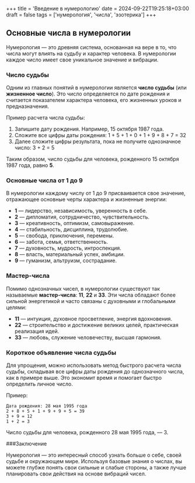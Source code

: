 +++
title = 'Введение в нумерологию'
date = 2024-09-22T19:25:18+03:00
draft = false
tags = ['нумерология', 'числа', 'эзотерика']
+++

## Основные числа в нумерологии

Нумерология — это древняя система, основанная на вере в то, что числа могут влиять на судьбу и характер человека. В нумерологии каждое число имеет свое уникальное значение и вибрации.

### Число судьбы

Одним из главных понятий в нумерологии является **число судьбы** (или **жизненное число**). Это число определяется по дате рождения и считается показателем характера человека, его жизненных уроков и предназначения.

Пример расчета числа судьбы:

1. Запишите дату рождения. Например, 15 октября 1987 года.
2. Сложите все цифры даты рождения:
1 + 5 + 1 + 0 + 1 + 9 + 8 + 7 = 32
3. Далее сложите цифры результата, пока не получите однозначное число:
3 + 2 = 5

Таким образом, число судьбы для человека, рожденного 15 октября 1987 года, равно **5**.

### Основные числа от 1 до 9

В нумерологии каждому числу от 1 до 9 присваивается свое значение, отражающее основные черты характера и жизненные энергии:

- **1** — лидерство, независимость, уверенность в себе.
- **2** — дипломатия, сотрудничество, чувствительность.
- **3** — креативность, оптимизм, самовыражение.
- **4** — стабильность, дисциплина, трудолюбие.
- **5** — свобода, приключения, перемены.
- **6** — забота, семья, ответственность.
- **7** — духовность, мудрость, интроспекция.
- **8** — власть, материальный успех, амбиции.
- **9** — гуманизм, альтруизм, сострадание.

### Мастер-числа

Помимо однозначных чисел, в нумерологии существуют так называемые **мастер-числа**: **11**, **22** и **33**. Эти числа обладают более сильной энергетикой и часто связаны с духовными и глобальными целями:

- **11** — интуиция, духовное просветление, энергия вдохновения.
- **22** — строительство и достижение великих целей, практическая реализация идей.
- **33** — любовь, служение человечеству, высшая гармония.

### Короткое объявление числа судьбы

Для упрощения, можно использовать метод быстрого расчета числа судьбы, складывая все цифры даты рождения до однозначного числа, как в примере выше. Это экономит время и помогает быстро определить личное число.

Пример:

```text
Дата рождения: 28 мая 1995 года
2 + 8 + 5 + 1 + 9 + 9 + 5 = 39
3 + 9 = 12
1 + 2 = 3
```

Число судьбы для человека, рожденного 28 мая 1995 года, — 3.

###Заключение

Нумерология — это интересный способ узнать больше о себе, своей судьбе и окружающем мире. Используя базовые знания о числах, вы можете глубже понять свои сильные и слабые стороны, а также лучше планировать свои действия на основе вибраций чисел.
